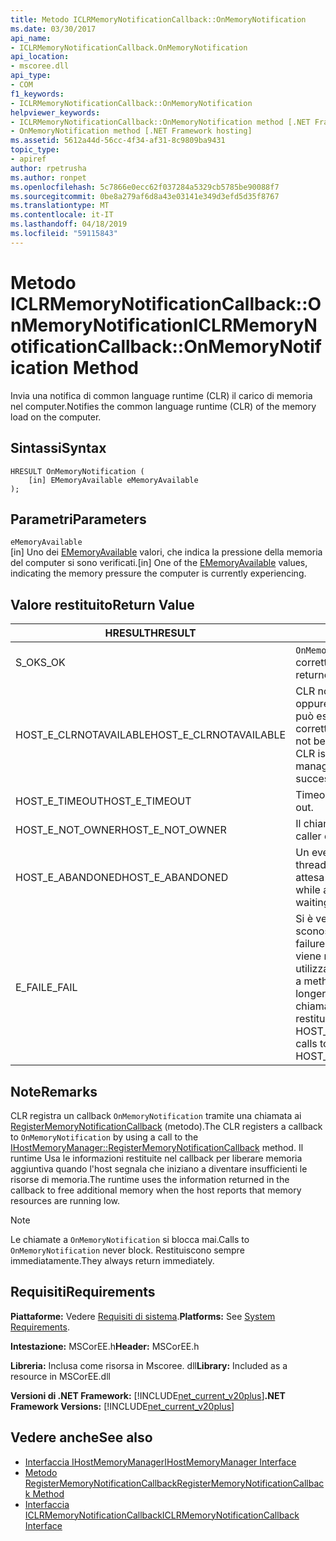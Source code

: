 ```yaml
---
title: Metodo ICLRMemoryNotificationCallback::OnMemoryNotification
ms.date: 03/30/2017
api_name:
- ICLRMemoryNotificationCallback.OnMemoryNotification
api_location:
- mscoree.dll
api_type:
- COM
f1_keywords:
- ICLRMemoryNotificationCallback::OnMemoryNotification
helpviewer_keywords:
- ICLRMemoryNotificationCallback::OnMemoryNotification method [.NET Framework hosting]
- OnMemoryNotification method [.NET Framework hosting]
ms.assetid: 5612a44d-56cc-4f34-af31-8c9809ba9431
topic_type:
- apiref
author: rpetrusha
ms.author: ronpet
ms.openlocfilehash: 5c7866e0ecc62f037284a5329cb5785be90088f7
ms.sourcegitcommit: 0be8a279af6d8a43e03141e349d3efd5d35f8767
ms.translationtype: MT
ms.contentlocale: it-IT
ms.lasthandoff: 04/18/2019
ms.locfileid: "59115843"
---
```

# <a name="iclrmemorynotificationcallbackonmemorynotification-method"></a><span data-ttu-id="1e92d-102">Metodo ICLRMemoryNotificationCallback::OnMemoryNotification</span><span class="sxs-lookup"><span data-stu-id="1e92d-102">ICLRMemoryNotificationCallback::OnMemoryNotification Method</span></span>
<span data-ttu-id="1e92d-103">Invia una notifica di common language runtime (CLR) il carico di memoria nel computer.</span><span class="sxs-lookup"><span data-stu-id="1e92d-103">Notifies the common language runtime (CLR) of the memory load on the computer.</span></span>  
  
## <a name="syntax"></a><span data-ttu-id="1e92d-104">Sintassi</span><span class="sxs-lookup"><span data-stu-id="1e92d-104">Syntax</span></span>  
  
```  
HRESULT OnMemoryNotification (  
    [in] EMemoryAvailable eMemoryAvailable  
);  
```  
  
## <a name="parameters"></a><span data-ttu-id="1e92d-105">Parametri</span><span class="sxs-lookup"><span data-stu-id="1e92d-105">Parameters</span></span>  
 `eMemoryAvailable`  
 <span data-ttu-id="1e92d-106">[in] Uno dei [EMemoryAvailable](../../../../docs/framework/unmanaged-api/hosting/ememoryavailable-enumeration.md) valori, che indica la pressione della memoria del computer si sono verificati.</span><span class="sxs-lookup"><span data-stu-id="1e92d-106">[in] One of the [EMemoryAvailable](../../../../docs/framework/unmanaged-api/hosting/ememoryavailable-enumeration.md) values, indicating the memory pressure the computer is currently experiencing.</span></span>  
  
## <a name="return-value"></a><span data-ttu-id="1e92d-107">Valore restituito</span><span class="sxs-lookup"><span data-stu-id="1e92d-107">Return Value</span></span>  
  
|<span data-ttu-id="1e92d-108">HRESULT</span><span class="sxs-lookup"><span data-stu-id="1e92d-108">HRESULT</span></span>|<span data-ttu-id="1e92d-109">Descrizione</span><span class="sxs-lookup"><span data-stu-id="1e92d-109">Description</span></span>|  
|-------------|-----------------|  
|<span data-ttu-id="1e92d-110">S_OK</span><span class="sxs-lookup"><span data-stu-id="1e92d-110">S_OK</span></span>|<span data-ttu-id="1e92d-111">`OnMemoryNotification` stato restituito correttamente.</span><span class="sxs-lookup"><span data-stu-id="1e92d-111">`OnMemoryNotification` returned successfully.</span></span>|  
|<span data-ttu-id="1e92d-112">HOST_E_CLRNOTAVAILABLE</span><span class="sxs-lookup"><span data-stu-id="1e92d-112">HOST_E_CLRNOTAVAILABLE</span></span>|<span data-ttu-id="1e92d-113">CLR non è stato caricato in un processo oppure si trova in uno stato in cui non può eseguire codice gestito o elaborare correttamente la chiamata.</span><span class="sxs-lookup"><span data-stu-id="1e92d-113">The CLR has not been loaded into a process, or the CLR is in a state in which it cannot run managed code or process the call successfully.</span></span>|  
|<span data-ttu-id="1e92d-114">HOST_E_TIMEOUT</span><span class="sxs-lookup"><span data-stu-id="1e92d-114">HOST_E_TIMEOUT</span></span>|<span data-ttu-id="1e92d-115">Timeout della chiamata.</span><span class="sxs-lookup"><span data-stu-id="1e92d-115">The call timed out.</span></span>|  
|<span data-ttu-id="1e92d-116">HOST_E_NOT_OWNER</span><span class="sxs-lookup"><span data-stu-id="1e92d-116">HOST_E_NOT_OWNER</span></span>|<span data-ttu-id="1e92d-117">Il chiamante non possiede il blocco.</span><span class="sxs-lookup"><span data-stu-id="1e92d-117">The caller does not own the lock.</span></span>|  
|<span data-ttu-id="1e92d-118">HOST_E_ABANDONED</span><span class="sxs-lookup"><span data-stu-id="1e92d-118">HOST_E_ABANDONED</span></span>|<span data-ttu-id="1e92d-119">Un evento è stato annullato durante un thread bloccato o fiber è rimasta in attesa su di esso.</span><span class="sxs-lookup"><span data-stu-id="1e92d-119">An event was canceled while a blocked thread or fiber was waiting on it.</span></span>|  
|<span data-ttu-id="1e92d-120">E_FAIL</span><span class="sxs-lookup"><span data-stu-id="1e92d-120">E_FAIL</span></span>|<span data-ttu-id="1e92d-121">Si è verificato un errore irreversibile sconosciuto.</span><span class="sxs-lookup"><span data-stu-id="1e92d-121">An unknown catastrophic failure occurred.</span></span> <span data-ttu-id="1e92d-122">Dopo che un metodo viene restituito E_FAIL, CLR non è più utilizzabile all'interno del processo.</span><span class="sxs-lookup"><span data-stu-id="1e92d-122">After a method returns E_FAIL, the CLR is no longer usable within the process.</span></span> <span data-ttu-id="1e92d-123">Le chiamate successive ai metodi di hosting restituiranno HOST_E_CLRNOTAVAILABLE.</span><span class="sxs-lookup"><span data-stu-id="1e92d-123">Subsequent calls to hosting methods return HOST_E_CLRNOTAVAILABLE.</span></span>|  
  
## <a name="remarks"></a><span data-ttu-id="1e92d-124">Note</span><span class="sxs-lookup"><span data-stu-id="1e92d-124">Remarks</span></span>  
 <span data-ttu-id="1e92d-125">CLR registra un callback `OnMemoryNotification` tramite una chiamata ai [RegisterMemoryNotificationCallback](../../../../docs/framework/unmanaged-api/hosting/ihostmemorymanager-registermemorynotificationcallback-method.md) (metodo).</span><span class="sxs-lookup"><span data-stu-id="1e92d-125">The CLR registers a callback to `OnMemoryNotification` by using a call to the [IHostMemoryManager::RegisterMemoryNotificationCallback](../../../../docs/framework/unmanaged-api/hosting/ihostmemorymanager-registermemorynotificationcallback-method.md) method.</span></span> <span data-ttu-id="1e92d-126">Il runtime Usa le informazioni restituite nel callback per liberare memoria aggiuntiva quando l'host segnala che iniziano a diventare insufficienti le risorse di memoria.</span><span class="sxs-lookup"><span data-stu-id="1e92d-126">The runtime uses the information returned in the callback to free additional memory when the host reports that memory resources are running low.</span></span>  
  
> [!NOTE]
>  <span data-ttu-id="1e92d-127">Le chiamate a `OnMemoryNotification` si blocca mai.</span><span class="sxs-lookup"><span data-stu-id="1e92d-127">Calls to `OnMemoryNotification` never block.</span></span> <span data-ttu-id="1e92d-128">Restituiscono sempre immediatamente.</span><span class="sxs-lookup"><span data-stu-id="1e92d-128">They always return immediately.</span></span>  
  
## <a name="requirements"></a><span data-ttu-id="1e92d-129">Requisiti</span><span class="sxs-lookup"><span data-stu-id="1e92d-129">Requirements</span></span>  
 <span data-ttu-id="1e92d-130">**Piattaforme:** Vedere [Requisiti di sistema](../../../../docs/framework/get-started/system-requirements.md).</span><span class="sxs-lookup"><span data-stu-id="1e92d-130">**Platforms:** See [System Requirements](../../../../docs/framework/get-started/system-requirements.md).</span></span>  
  
 <span data-ttu-id="1e92d-131">**Intestazione:** MSCorEE.h</span><span class="sxs-lookup"><span data-stu-id="1e92d-131">**Header:** MSCorEE.h</span></span>  
  
 <span data-ttu-id="1e92d-132">**Libreria:** Inclusa come risorsa in Mscoree. dll</span><span class="sxs-lookup"><span data-stu-id="1e92d-132">**Library:** Included as a resource in MSCorEE.dll</span></span>  
  
 <span data-ttu-id="1e92d-133">**Versioni di .NET Framework:** [!INCLUDE[net_current_v20plus](../../../../includes/net-current-v20plus-md.md)]</span><span class="sxs-lookup"><span data-stu-id="1e92d-133">**.NET Framework Versions:** [!INCLUDE[net_current_v20plus](../../../../includes/net-current-v20plus-md.md)]</span></span>  
  
## <a name="see-also"></a><span data-ttu-id="1e92d-134">Vedere anche</span><span class="sxs-lookup"><span data-stu-id="1e92d-134">See also</span></span>

- [<span data-ttu-id="1e92d-135">Interfaccia IHostMemoryManager</span><span class="sxs-lookup"><span data-stu-id="1e92d-135">IHostMemoryManager Interface</span></span>](../../../../docs/framework/unmanaged-api/hosting/ihostmemorymanager-interface.md)
- [<span data-ttu-id="1e92d-136">Metodo RegisterMemoryNotificationCallback</span><span class="sxs-lookup"><span data-stu-id="1e92d-136">RegisterMemoryNotificationCallback Method</span></span>](../../../../docs/framework/unmanaged-api/hosting/ihostmemorymanager-registermemorynotificationcallback-method.md)
- [<span data-ttu-id="1e92d-137">Interfaccia ICLRMemoryNotificationCallback</span><span class="sxs-lookup"><span data-stu-id="1e92d-137">ICLRMemoryNotificationCallback Interface</span></span>](../../../../docs/framework/unmanaged-api/hosting/iclrmemorynotificationcallback-interface.md)

